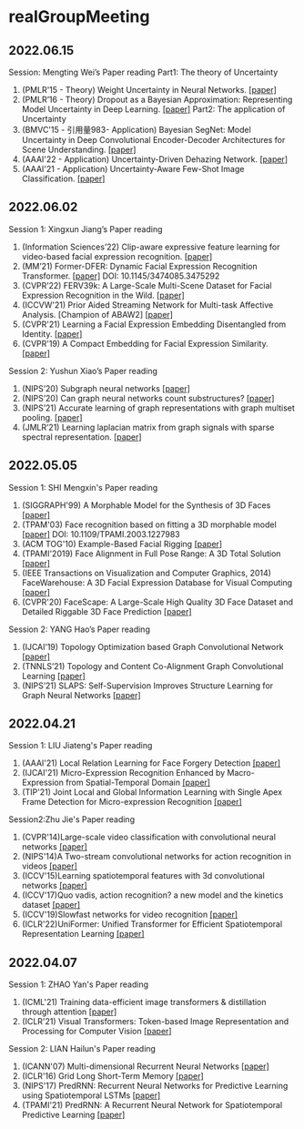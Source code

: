 # realGroupMeeting

## 2022.06.15
Session: Mengting Wei’s Paper reading
Part1: The theory of Uncertainty
1. (PMLR'15 - Theory) Weight Uncertainty in Neural Networks. [[paper]](http://proceedings.mlr.press/v37/blundell15.pdf)
2. (PMLR’16 - Theory) Dropout as a Bayesian Approximation: Representing Model Uncertainty in Deep Learning. [[paper]](http://proceedings.mlr.press/v48/gal16.pdf)
Part2: The application of Uncertainty
3. (BMVC'15 - 引用量983- Application) Bayesian SegNet: Model Uncertainty in Deep Convolutional Encoder-Decoder Architectures for Scene Understanding. [[paper]](https://arxiv.org/pdf/1511.02680.pdf?source=post_page---------------------------)
4. (AAAI'22 - Application) Uncertainty-Driven Dehazing Network. [[paper]](https://www.aaai.org/AAAI22Papers/AAAI-2838.HongM.pdf)
5. (AAAI'21 - Application) Uncertainty-Aware Few-Shot Image Classification. [[paper]](https://arxiv.org/pdf/2010.04525.pdf)

## 2022.06.02
Session 1: Xingxun Jiang’s Paper reading

1. (Information Sciences’22) Clip-aware expressive feature learning for video-based facial expression recognition. [[paper]](https://cvlab-liuyuanyuan.github.io/pdf/journalpaper/Clip-aware%20Expressive%20Feature%20Learning%20for%20Video-based%20Facial%20Expression.pdf)
2. (MM’21) Former-DFER: Dynamic Facial Expression Recognition Transformer. [[paper]](https://dl.acm.org/doi/abs/10.1145/3474085.3475292) DOI: 10.1145/3474085.3475292
3. (CVPR’22) FERV39k: A Large-Scale Multi-Scene Dataset for Facial Expression Recognition in the Wild. [[paper]](https://arxiv.org/pdf/2203.09463.pdf)
4. (ICCVW'21) Prior Aided Streaming Network for Multi-task Affective Analysis. [Champion of ABAW2] [[paper]](https://openaccess.thecvf.com/content/ICCV2021W/ABAW/papers/Zhang_Prior_Aided_Streaming_Network_for_Multi-Task_Affective_Analysis_ICCVW_2021_paper.pdf)
5. (CVPR'21) Learning a Facial Expression Embedding Disentangled from Identity. [[paper]](https://openaccess.thecvf.com/content/CVPR2021/papers/Zhang_Learning_a_Facial_Expression_Embedding_Disentangled_From_Identity_CVPR_2021_paper.pdf)
6. (CVPR'19) A Compact Embedding for Facial Expression Similarity. [[paper]](https://openaccess.thecvf.com/content_CVPR_2019/papers/Vemulapalli_A_Compact_Embedding_for_Facial_Expression_Similarity_CVPR_2019_paper.pdf)

Session 2: Yushun Xiao’s Paper reading

1. (NIPS’20) Subgraph neural networks [[paper]](https://proceedings.neurips.cc/paper/2020/file/5bca8566db79f3788be9efd96c9ed70d-Paper.pdf)
2. (NIPS’20) Can graph neural networks count substructures? [[paper]](https://proceedings.neurips.cc/paper/2020/file/75877cb75154206c4e65e76b88a12712-Paper.pdf)
3. (NIPS’21) Accurate learning of graph representations with graph multiset pooling. [[paper]](https://arxiv.org/pdf/2102.11533)
4. (JMLR’21) Learning laplacian matrix from graph signals with sparse spectral representation.  [[paper]](https://www.jmlr.org/papers/volume22/19-944/19-944.pdf)

## 2022.05.05
Session 1: SHI Mengxin's Paper reading 

1. (SIGGRAPH'99) A Morphable Model for the Synthesis of 3D Faces [[paper]](https://dl.acm.org/doi/pdf/10.1145/311535.311556)
2. (TPAM'03) Face recognition based on fitting a 3D morphable model [[paper]](https://ieeexplore.ieee.org/abstract/document/1227983) DOI: 10.1109/TPAMI.2003.1227983 
3. (ACM TOG'10) Example-Based Facial Rigging [[paper]](https://infoscience.epfl.ch/record/149375/files/siggraph2010EBFR.pdf)
4. (TPAMI'2019) Face Alignment in Full Pose Range: A 3D Total Solution [[paper]](https://arxiv.org/pdf/1804.01005)
5. (IEEE Transactions on Visualization and Computer Graphics, 2014) FaceWarehouse: A 3D Facial Expression Database for Visual Computing [[paper]](http://kunzhou.net/2012/facewarehouse-tr.pdf)
6. (CVPR'20) FaceScape: A Large-Scale High Quality 3D Face Dataset and Detailed Riggable 3D Face Prediction [[paper]](https://openaccess.thecvf.com/content_CVPR_2020/papers/Yang_FaceScape_A_Large-Scale_High_Quality_3D_Face_Dataset_and_Detailed_CVPR_2020_paper.pdf)

Session 2: YANG Hao’s Paper reading
1. (IJCAI’19) Topology Optimization based Graph Convolutional Network [[paper]](https://www.ijcai.org/proceedings/2019/0563.pdf)
2. (TNNLS’21) Topology and Content Co-Alignment Graph Convolutional Learning [[paper]](https://arxiv.org/pdf/2003.12806)
3. (NIPS’21) SLAPS: Self-Supervision Improves Structure Learning for Graph Neural Networks [[paper]](https://proceedings.neurips.cc/paper/2021/file/bf499a12e998d178afd964adf64a60cb-Paper.pdf)


## 2022.04.21
Session 1: LIU Jiateng's Paper reading
1. (AAAI'21) Local Relation Learning for Face Forgery Detection [[paper]](https://www.aaai.org/AAAI21Papers/AAAI-1964.ChenS.pdf)
2. (IJCAI'21) Micro-Expression Recognition Enhanced by Macro-Expression from Spatial-Temporal Domain [[paper]](https://www.ijcai.org/proceedings/2021/0164.pdf)
3. (TIP'21) Joint Local and Global Information Learning with Single Apex Frame Detection for Micro-expression Recognition [[paper]](https://www.researchgate.net/profile/Yante-Li-2/publication/346745417_Joint_Local_and_Global_Information_Learning_With_Single_Apex_Frame_Detection_for_Micro-Expression_Recognition/links/5ff6f64c92851c13fef3e06f/Joint-Local-and-Global-Information-Learning-With-Single-Apex-Frame-Detection-for-Micro-Expression-Recognition.pdf)

Session2:Zhu Jie's Paper reading
1. (CVPR'14)Large-scale video classification with convolutional neural networks [[paper]](https://www.cv-foundation.org/openaccess/content_cvpr_2014/papers/Karpathy_Large-scale_Video_Classification_2014_CVPR_paper.pdf)
2. (NIPS'14)A Two-stream convolutional networks for action recognition in videos [[paper]](https://proceedings.neurips.cc/paper/2014/file/00ec53c4682d36f5c4359f4ae7bd7ba1-Paper.pdf)
3. (ICCV'15)Learning spatiotemporal features with 3d convolutional networks [[paper]](https://openaccess.thecvf.com/content_iccv_2015/papers/Tran_Learning_Spatiotemporal_Features_ICCV_2015_paper.pdf)
4. (ICCV'17)Quo vadis, action recognition? a new model and the kinetics dataset [[paper]](https://openaccess.thecvf.com/content_cvpr_2017/papers/Carreira_Quo_Vadis_Action_CVPR_2017_paper.pdf)
5. (ICCV'19)Slowfast networks for video recognition [[paper]](https://openaccess.thecvf.com/content_ICCV_2019/papers/Feichtenhofer_SlowFast_Networks_for_Video_Recognition_ICCV_2019_paper.pdf)
6. (ICLR'22)UniFormer: Unified Transformer for Efficient Spatiotemporal Representation Learning [[paper]](https://arxiv.org/pdf/2201.04676.pdf)


## 2022.04.07
Session 1: ZHAO Yan's Paper reading 
1. (ICML'21) Training data-efficient image transformers & distillation through attention [[paper]](http://proceedings.mlr.press/v139/touvron21a/touvron21a.pdf)
2. (ICLR'21) Visual Transformers: Token-based Image Representation and Processing for Computer Vision [[paper]](https://arxiv.org/pdf/2006.03677)

Session 2: LIAN Hailun's Paper reading
1. (ICANN'07) Multi-dimensional Recurrent Neural Networks [[paper]](https://arxiv.org/pdf/0705.2011.pdf)  
2. (ICLR'16) Grid Long Short-Term Memory [[paper]](https://arxiv.org/pdf/1507.01526.pdf)
3. (NIPS'17) PredRNN: Recurrent Neural Networks for Predictive Learning using Spatiotemporal LSTMs [[paper]](https://proceedings.neurips.cc/paper/2017/file/e5f6ad6ce374177eef023bf5d0c018b6-Paper.pdf)
4. (TPAMI'21) PredRNN: A Recurrent Neural Network for Spatiotemporal Predictive Learning [[paper]](https://arxiv.org/pdf/2103.09504.pdf?ref=https://githubhelp.com)


